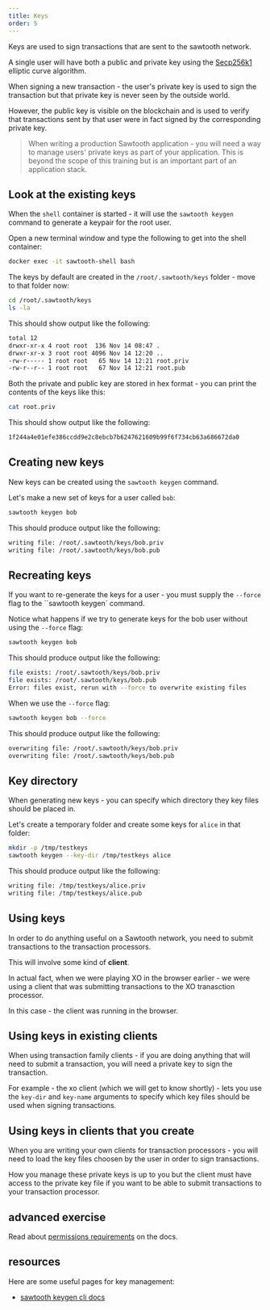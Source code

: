 ```yaml
---
title: Keys
order: 5
---
```


Keys are used to sign transactions that are sent to the sawtooth network.

A single user will have both a public and private key using the [Secp256k1](https://en.bitcoin.it/wiki/Secp256k1) elliptic curve algorithm.

When signing a new transaction - the user's private key is used to sign the transaction but that private key is never seen by the outside world.

However, the public key is visible on the blockchain and is used to verify that transactions sent by that user were in fact signed by the corresponding private key.

> When writing a production Sawtooth application - you will need a way to manage users' private keys as part of your application.  This is beyond the scope of this training but is an important part of an application stack.

## Look at the existing keys

When the `shell` container is started - it will use the `sawtooth keygen` command to generate a keypair for the root user.

Open a new terminal window and type the following to get into the shell container:

```bash
docker exec -it sawtooth-shell bash
```

The keys by default are created in the `/root/.sawtooth/keys` folder - move to that folder now:

```bash
cd /root/.sawtooth/keys
ls -la
```

This should show output like the following:

```bash
total 12
drwxr-xr-x 4 root root  136 Nov 14 08:47 .
drwxr-xr-x 3 root root 4096 Nov 14 12:20 ..
-rw-r----- 1 root root   65 Nov 14 12:21 root.priv
-rw-r--r-- 1 root root   67 Nov 14 12:21 root.pub
```

Both the private and public key are stored in hex format - you can print the contents of the keys like this:

```bash
cat root.priv
```

This should show output like the following:

```bash
1f244a4e01efe386ccdd9e2c8ebcb7b6247621609b99f6f734cb63a686672da0
```

## Creating new keys

New keys can be created using the `sawtooth keygen` command.

Let's make a new set of keys for a user called `bob`:

```bash
sawtooth keygen bob
```

This should produce output like the following:

```bash
writing file: /root/.sawtooth/keys/bob.priv
writing file: /root/.sawtooth/keys/bob.pub
```

## Recreating keys

If you want to re-generate the keys for a user - you must supply the `--force` flag to the ``sawtooth keygen` command.

Notice what happens if we try to generate keys for the bob user without using the `--force` flag:

```bash
sawtooth keygen bob
```

This should produce output like the following:

```bash
file exists: /root/.sawtooth/keys/bob.priv
file exists: /root/.sawtooth/keys/bob.pub
Error: files exist, rerun with --force to overwrite existing files
```

When we use the `--force` flag:

```bash
sawtooth keygen bob --force
```

This should produce output like the following:

```bash
overwriting file: /root/.sawtooth/keys/bob.priv
overwriting file: /root/.sawtooth/keys/bob.pub
```

## Key directory

When generating new keys - you can specify which directory they key files should be placed in.

Let's create a temporary folder and create some keys for `alice` in that folder:

```bash
mkdir -p /tmp/testkeys
sawtooth keygen --key-dir /tmp/testkeys alice
```

This should produce output like the following:

```bash
writing file: /tmp/testkeys/alice.priv
writing file: /tmp/testkeys/alice.pub
```

## Using keys

In order to do anything useful on a Sawtooth network, you need to submit transactions to the transaction processors.

This will involve some kind of **client**.

In actual fact, when we were playing XO in the browser earlier - we were using a client that was submitting transactions to the XO tranasction processor.

In this case - the client was running in the browser.

## Using keys in existing clients

When using transaction family clients - if you are doing anything that will need to submit a transaction, you will need a private key to sign the transaction.

For example - the xo client (which we will get to know shortly) - lets you use the `key-dir` and `key-name` arguments to specify which key files should be used when signing transactions.

## Using keys in clients that you create

When you are writing your own clients for transaction processors - you will need to load the key files choosen by the user in order to sign transactions.

How you manage these private keys is up to you but the client must have access to the private key file if you want to be able to submit transactions to your transaction processor.

## advanced exercise

Read about [permissions requirements](https://sawtooth.hyperledger.org/docs/core/releases/1.0/architecture/permissioning_requirement.html#permissioning-requirements) on the docs.

## resources

Here are some useful pages for key management:

 * [sawtooth keygen cli docs](https://sawtooth.hyperledger.org/docs/core/releases/1.0/cli/sawtooth.html#sawtooth-keygen)
 
